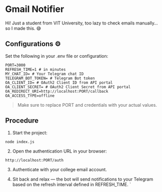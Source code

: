 # Gmail Notifier


Hi! Just a student from VIT University, too lazy to check emails manually… so I made this. 😅


## Configurations ⚙️


Set the following in your .env file or configuration:


```env
PORT=3000
REFRESH_TIME=1 # in minutes
MY_CHAT_ID= # Your Telegram chat ID
TELEGRAM_BOT_TOKEN= # Telegram Bot token
OA_CLIENT_ID= # OAuth2 Client ID from API portal
OA_CLIENT_SECRET= # OAuth2 Client Secret from API portal
OA_REDIRECT_URI=http://localhost:PORT/callback
OA_ACCESS_TYPE=offline
```


> Make sure to replace PORT and credentials with your actual values.


## Procedure


1. Start the project:


```bash
node index.js
```


2. Open the authentication URL in your browser:


```
http://localhost:PORT/auth
```


3. Authenticate with your college email account.


4. Sit back and relax — the bot will send notifications to your Telegram based on the refresh interval defined in REFRESH_TIME.
`
